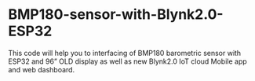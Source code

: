 # BMP180-sensor-with-Blynk2.0-ESP32
This code will help you to interfacing of BMP180 barometric sensor with ESP32 and 96” OLD display  as well as new Blynk2.0 IoT cloud Mobile app and web dashboard. 
